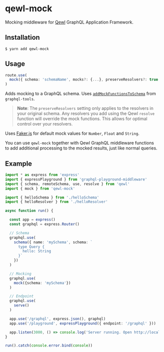 # qewl-mock

Mocking middleware for [Qewl](https://github.com/kbrandwijk/qewl) GraphQL Application Framework.

## Installation

```
$ yarn add qewl-mock
```

## Usage

```ts
route.use(
  mock({ schema: 'schemaName', mocks?: {...}, preserveResolvers?: true | false })
)
```

Adds mocking to a GraphQL schema. Uses [`addMockFunctionsToSchema`](https://www.apollographql.com/docs/graphql-tools/mocking.html) from `graphql-tools`.

> **Note**: The `preserveResolvers` setting only applies to the resolvers in your original schema. Any resolvers you add using the Qewl `resolve` function will override the mock functions. This allows for optimal control over your resolvers.

Uses [Faker.js](https://github.com/marak/Faker.js/) for default mock values for `Number`, `Float` and `String`.

You can use `qewl-mock` together with Qewl GraphQL middleware functions to add additional processing to the mocked results, just like normal queries.

## Example

```ts
import * as express from 'express'
import { expressPlayground } from 'graphql-playground-middleware'
import { schema, remoteSchema, use, resolve } from 'qewl'
import { mock } from 'qewl-mock'

import { helloSchema } from './helloSchema'
import { helloResolver } from './helloResolver'

async function run() {

  const app = express()
  const graphql = express.Router()

  // Schema
  graphql.use(
    schema({ name: 'mySchema', schema: `
      type Query {
        hello: String
      }`
    })
  )

  // Mocking
  graphql.use(
    mock({schema: 'mySchema'})
  )

  // Endpoint
  graphql.use(
    serve()
  )

  app.use('/graphql', express.json(), graphql)
  app.use('/playground', expressPlayground({ endpoint: '/graphql' }))

  app.listen(3000, () => console.log('Server running. Open http://localhost:3000/playground to run queries.'))
}

run().catch(console.error.bind(console))
```
